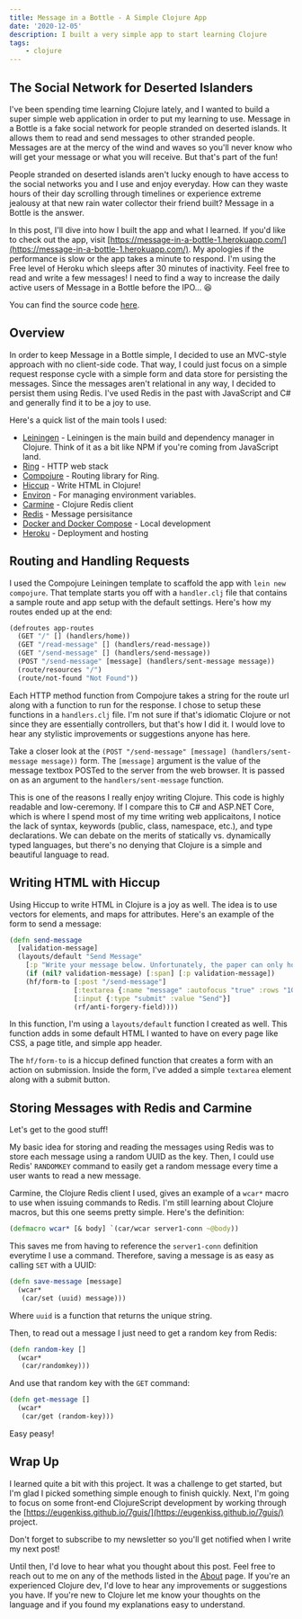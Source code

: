 ```yaml
---
title: Message in a Bottle - A Simple Clojure App
date: '2020-12-05'
description: I built a very simple app to start learning Clojure
tags:
    - clojure
---
```


## The Social Network for Deserted Islanders

I've been spending time learning Clojure lately, and I wanted to build a super simple web application in order to put my learning to use. Message in a Bottle is a fake social network for people stranded on deserted islands. It allows them to read and send messages to other stranded people. Messages are at the mercy of the wind and waves so you'll never know who will get your message or what you will receive. But that's part of the fun!

People stranded on deserted islands aren't lucky enough to have access to the social networks you and I use and enjoy everyday. How can they waste hours of their day scrolling through timelines or experience extreme jealousy at that new rain water collector their friend built? Message in a Bottle is the answer.

In this post, I'll dive into how I built the app and what I learned. If you'd like to check out the app, visit [https://message-in-a-bottle-1.herokuapp.com/](https://message-in-a-bottle-1.herokuapp.com/). My apologies if the performance is slow or the app takes a minute to respond. I'm using the Free level of Heroku which sleeps after 30 minutes of inactivity. Feel free to read and write a few messages! I need to find a way to increase the daily active users of Message in a Bottle before the IPO... 😆

You can find the source code [here](https://github.com/joerter/message-in-a-bottle).

## Overview

In order to keep Message in a Bottle simple, I decided to use an MVC-style approach with no client-side code. That way, I could just focus on a simple request response cycle with a simple form and data store for persisting the messages. Since the messages aren't relational in any way, I decided to persist them using Redis. I've used Redis in the past with JavaScript and C# and generally find it to be a joy to use.

Here's a quick list of the main tools I used:

-   [Leiningen](https://leiningen.org/) - Leiningen is the main build and dependency manager in Clojure. Think of it as a bit like NPM if you're coming from JavaScript land.
-   [Ring](https://github.com/ring-clojure/ring) - HTTP web stack
-   [Compojure](https://github.com/weavejester/compojure) - Routing library for Ring.
-   [Hiccup](https://github.com/weavejester/hiccup) - Write HTML in Clojure!
-   [Environ](https://github.com/weavejester/environ) - For managing environment variables.
-   [Carmine](https://github.com/ptaoussanis/carmine) - Clojure Redis client
-   [Redis](https://redis.io/) - Message persisitance
-   [Docker and Docker Compose](https://www.docker.com/) - Local development
-   [Heroku](https://heroku.com) - Deployment and hosting

## Routing and Handling Requests

I used the Compojure Leiningen template to scaffold the app with `lein new compojure`. That template starts you off with a `handler.clj` file that contains a sample route and app setup with the default settings. Here's how my routes ended up at the end:

```clojure
(defroutes app-routes
  (GET "/" [] (handlers/home))
  (GET "/read-message" [] (handlers/read-message))
  (GET "/send-message" [] (handlers/send-message))
  (POST "/send-message" [message] (handlers/sent-message message))
  (route/resources "/")
  (route/not-found "Not Found"))
```

Each HTTP method function from Compojure takes a string for the route url along with a function to run for the response. I chose to setup these functions in a `handlers.clj` file. I'm not sure if that's idiomatic Clojure or not since they are essentially controllers, but that's how I did it. I would love to hear any stylistic improvements or suggestions anyone has here.

Take a closer look at the `(POST "/send-message" [message] (handlers/sent-message message))` form. The `[message]` argument is the value of the message textbox POSTed to the server from the web browser. It is passed on as an argument to the `handlers/sent-message` function.

This is one of the reasons I really enjoy writing Clojure. This code is highly readable and low-ceremony. If I compare this to C# and ASP.NET Core, which is where I spend most of my time writing web applicaitons, I notice the lack of syntax, keywords (public, class, namespace, etc.), and type declarations. We can debate on the merits of statically vs. dynamically typed languages, but there's no denying that Clojure is a simple and beautiful language to read.

## Writing HTML with Hiccup

Using Hiccup to write HTML in Clojure is a joy as well. The idea is to use vectors for elements, and maps for attributes. Here's an example of the form to send a message:

```clojure
(defn send-message
  [validation-message]
  (layouts/default "Send Message"
    [:p "Write your message below. Unfortunately, the paper can only hold 250 characters."]
    (if (nil? validation-message) [:span] [:p validation-message])
    (hf/form-to [:post "/send-message"]
                [:textarea {:name "message" :autofocus "true" :rows "10"}]
                [:input {:type "submit" :value "Send"}]
                (rf/anti-forgery-field))))
```

In this function, I'm using a `layouts/default` function I created as well. This function adds in some default HTML I wanted to have on every page like CSS, a page title, and simple app header.

The `hf/form-to` is a hiccup defined function that creates a form with an action on submission. Inside the form, I've added a simple `textarea` element along with a submit button.

## Storing Messages with Redis and Carmine

Let's get to the good stuff!

My basic idea for storing and reading the messages using Redis was to store each message using a random UUID as the key. Then, I could use Redis' `RANDOMKEY` command to easily get a random message every time a user wants to read a new message.

Carmine, the Clojure Redis client I used, gives an example of a `wcar*` macro to use when issuing commands to Redis. I'm still learning about Clojure macros, but this one seems pretty simple. Here's the definition:

```clojure
(defmacro wcar* [& body] `(car/wcar server1-conn ~@body))
```

This saves me from having to reference the `server1-conn` definition everytime I use a command. Therefore, saving a message is as easy as calling `SET` with a UUID:

```clojure
(defn save-message [message]
  (wcar*
   (car/set (uuid) message)))
```

Where `uuid` is a function that returns the unique string.

Then, to read out a message I just need to get a random key from Redis:

```clojure
(defn random-key []
  (wcar*
   (car/randomkey)))
```

And use that random key with the `GET` command:

```clojure
(defn get-message []
  (wcar*
   (car/get (random-key)))
```

Easy peasy!

## Wrap Up

I learned quite a bit with this project. It was a challenge to get started, but I'm glad I picked something simple enough to finish quickly. Next, I'm going to focus on some front-end ClojureScript development by working through the [https://eugenkiss.github.io/7guis/](https://eugenkiss.github.io/7guis/) project.

Don't forget to subscribe to my newsletter so you'll get notified when I write my next post!

Until then, I'd love to hear what you thought about this post. Feel free to reach out to me on any of the methods listed in the [About](/about) page. If you're an experienced Clojure dev, I'd love to hear any improvements or suggestions you have. If you're new to Clojure let me know your thoughts on the language and if you found my explanations easy to understand.
